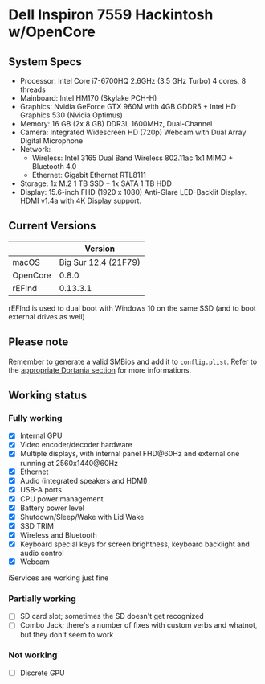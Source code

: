 # Dell Inspiron 7559 Hackintosh w/OpenCore

## System Specs

* Processor: Intel Core i7-6700HQ 2.6GHz (3.5 GHz Turbo) 4 cores, 8 threads
* Mainboard: Intel HM170 (Skylake PCH-H)
* Graphics: Nvidia GeForce GTX 960M with 4GB GDDR5 + Intel HD Graphics 530 (Nvidia Optimus)
* Memory: 16 GB (2x 8 GB) DDR3L 1600MHz, Dual-Channel
* Camera: Integrated Widescreen HD (720p) Webcam with Dual Array Digital Microphone
* Network: 
  * Wireless: Intel 3165 Dual Band Wireless 802.11ac 1x1 MIMO + Bluetooth 4.0
  * Ethernet: Gigabit Ethernet RTL8111
* Storage: 1x M.2 1 TB SSD + 1x SATA 1 TB HDD
* Display: 15.6-inch FHD (1920 x 1080) Anti-Glare LED-Backlit Display. HDMI v1.4a with 4K Display support.

## Current Versions

|          | Version              |
| -------- | -------------------- |
| macOS    | Big Sur 12.4 (21F79) |
| OpenCore | 0.8.0                |
| rEFInd   | 0.13.3.1             |

rEFInd is used to dual boot with Windows 10 on the same SSD (and to boot external drives as well)

## Please note

Remember to generate a valid SMBios and add it to `conflig.plist`. Refer to the [appropriate Dortania section](https://dortania.github.io/OpenCore-Install-Guide/extras/smbios-support.html) for more informations.

## Working status

### Fully working

* [x] Internal GPU
* [x] Video encoder/decoder hardware
* [x] Multiple displays, with internal panel FHD@60Hz and external one running at 2560x1440@60Hz
* [x] Ethernet
* [x] Audio (integrated speakers and HDMI)
* [x] USB-A ports
* [x] CPU power management
* [x] Battery power level
* [x] Shutdown/Sleep/Wake with Lid Wake
* [x] SSD TRIM
* [x] Wireless and Bluetooth
* [x] Keyboard special keys for screen brightness, keyboard backlight and audio control  
* [x] Webcam

iServices are working just fine

### Partially working

* [ ] SD card slot; sometimes the SD doesn't get recognized
* [ ] Combo Jack; there's a number of fixes with custom verbs and whatnot, but they don't seem to work

### Not working

* [ ] Discrete GPU